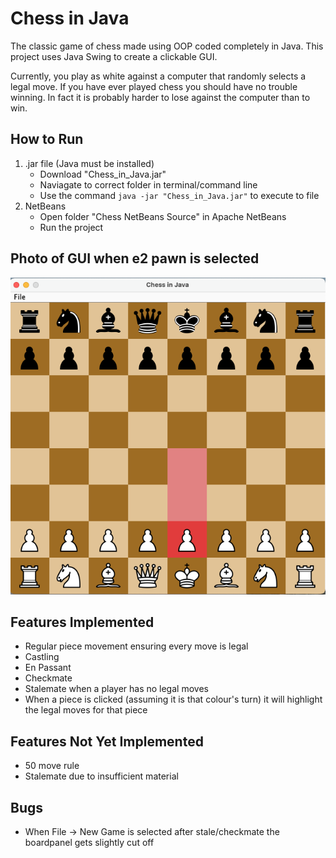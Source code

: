 # Chess in Java
The classic game of chess made using OOP coded completely in Java. This project uses Java Swing to create a clickable GUI.

Currently, you play as white against a computer that randomly selects a legal move. If you have ever played chess you should have no trouble winning. In fact it is probably harder to lose against the computer than to win. 

## How to Run 
1. .jar file (Java must be installed)
	- Download "Chess_in_Java.jar" 
	- Naviagate to correct folder in terminal/command line
	- Use the command ```java -jar "Chess_in_Java.jar"``` to execute to file
2. NetBeans
	- Open folder "Chess NetBeans Source" in Apache NetBeans
	- Run the project

## Photo of GUI when e2 pawn is selected
![Sample GUI](./README-images/SampleGUI.png)

## Features Implemented
- Regular piece movement ensuring every move is legal
- Castling
- En Passant 
- Checkmate 
- Stalemate when a player has no legal moves
- When a piece is clicked (assuming it is that colour's turn) it will highlight the legal moves for that piece

## Features Not Yet Implemented
- 50 move rule
- Stalemate due to insufficient material

## Bugs
- When File -> New Game is selected after stale/checkmate the boardpanel gets slightly cut off
